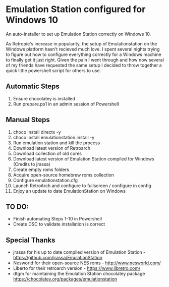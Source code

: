 Emulation Station configured for Windows 10
======

An auto-installer to set up Emulation Station correctly on Windows 10.

As Retropie's increase in popularity, the setup of Emulationstation on the Windows platform hasn't recieved much love. 
I spent several nights trying to figure out how to configure everything correctly for a Windows machine to finally get it just right. Given the pain I went through and how now several of my friends have requested the same setup I decided to throw together a quick little powershell script for others to use.


Automatic Steps
------
1. Ensure chocolatey is installed
2. Run prepare.ps1 in an admin session of Powershell


Manual Steps
------
1. choco install directx -y
2. choco install emulationstation.install -y
3. Run emulation station and kill the process
3. Download latest version of Retroarch
4. Download collection of old cores
5. Download latest version of Emulation Station compiled for Windows (Credits to jrassa)
6. Create empty roms folders
7. Acquire open-source homebrew roms collection
8. Configure emulationstation.cfg
9. Launch RetroArch and configure to fullscreen / configure in config
10. Enjoy an update to date EmulationStation on Windows


TO DO:
------
- Finish automating Steps 1-10 in Powershell
- Create DSC to validate installation is correct


Special Thanks
------
- jrassa for his up to date compiled version of Emulation Station - https://github.com/jrassa/EmulationStation
- Nesworld for their open-source NES roms - http://www.nesworld.com/
- Liberto for their retroarch version - https://www.libretro.com/
- dtgm for maintaining the Emulation Station chocolatey package https://chocolatey.org/packages/emulationstation
